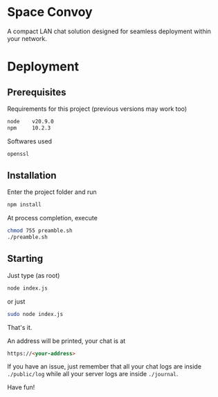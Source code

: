 # Space Convoy
A compact LAN chat solution designed for seamless deployment within your network.

# Deployment
## Prerequisites
Requirements for this project (previous versions may work too)
```bash
node    v20.9.0
npm     10.2.3
```
Softwares used
```bash
openssl
```
## Installation
Enter the project folder and run
```bash
npm install
```
At process completion, execute
```bash
chmod 755 preamble.sh
./preamble.sh
```
## Starting
Just type (as root)
```bash
node index.js
```
or just
```bash
sudo node index.js
```
That's it.

An address will be printed, your chat is at
```markdown
https://<your-address>
```
If you have an issue, just remember that all your chat logs are inside `./public/log` while all your server logs are inside `./journal`.

Have fun!